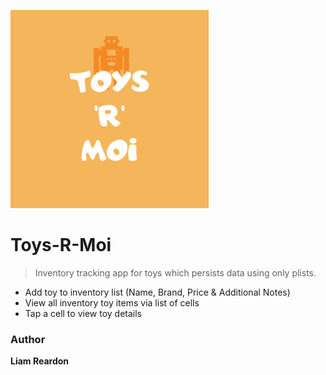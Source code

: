 ![Toys](https://github.com/liamreardon/Toys-R-Moi/blob/master/Toys-R-Moi/Supporting%20Files/Assets.xcassets/Toys%20R%20Moi.imageset/Toys_R_Moi_50.png)

# Toys-R-Moi
> Inventory tracking app for toys which persists data using only plists.

- Add toy to inventory list (Name, Brand, Price & Additional Notes)
- View all inventory toy items via list of cells
- Tap a cell to view toy details

### Author

**Liam Reardon**

